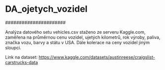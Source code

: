 # DA_ojetych_vozidel #
######################

Analýza datového setu vehicles.csv staženo ze serveru Kaggle.com, zaměřena na průměrnou cenu vozidel, ujetých kilometrů, rok výroby, paliva, značka vozu, barvy a státu v USA. Dále kolerace na ceny vozidel jiným sloupci.

Link na dataset: https://www.kaggle.com/datasets/austinreese/craigslist-carstrucks-data
